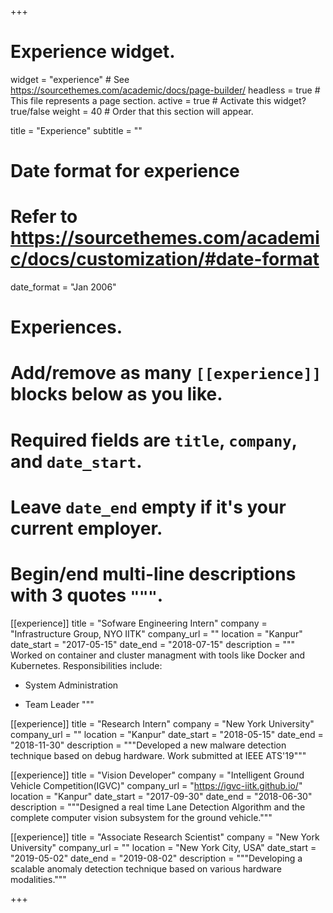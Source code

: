 +++
# Experience widget.
widget = "experience"  # See https://sourcethemes.com/academic/docs/page-builder/
headless = true  # This file represents a page section.
active = true  # Activate this widget? true/false
weight = 40  # Order that this section will appear.

title = "Experience"
subtitle = ""

# Date format for experience
#   Refer to https://sourcethemes.com/academic/docs/customization/#date-format
date_format = "Jan 2006"

# Experiences.
#   Add/remove as many `[[experience]]` blocks below as you like.
#   Required fields are `title`, `company`, and `date_start`.
#   Leave `date_end` empty if it's your current employer.
#   Begin/end multi-line descriptions with 3 quotes `"""`.
[[experience]]
  title = "Sofware Engineering Intern"
  company = "Infrastructure Group, NYO IITK"
  company_url = ""
  location = "Kanpur"
  date_start = "2017-05-15"
  date_end = "2018-07-15"
  description = """
  Worked on container and cluster managment with tools like Docker and Kubernetes.
  Responsibilities include:

  * System Administration
  
  * Team Leader
  """

[[experience]]
  title = "Research Intern"
  company = "New York University"
  company_url = ""
  location = "Kanpur"
  date_start = "2018-05-15"
  date_end = "2018-11-30"
  description = """Developed a new malware detection technique based on debug hardware. Work submitted at IEEE ATS'19"""

[[experience]]
  title = "Vision Developer"
  company = "Intelligent Ground Vehicle Competition(IGVC)"
  company_url = "https://igvc-iitk.github.io/"
  location = "Kanpur"
  date_start = "2017-09-30"
  date_end = "2018-06-30"
  description = """Designed a real time Lane Detection Algorithm and the complete computer vision subsystem for the ground vehicle."""

[[experience]]
  title = "Associate Research Scientist"
  company = "New York University"
  company_url = ""
  location = "New York City, USA"
  date_start = "2019-05-02"
  date_end = "2019-08-02"
  description = """Developing a scalable anomaly detection technique based on various hardware modalities."""

+++
